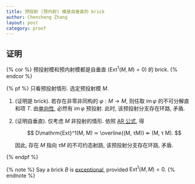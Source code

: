 ```yaml
---
title: 预投射 (预内射) 模是自垂直的 brick
author: Chencheng Zhang
layout: post
category: proof
---
```


## 证明

{% cor %}
预投射模和预内射模都是自垂直 ($\mathrm{Ext}^1(M,M) = 0$) 的 brick.
{% endcor %}

{% pf %}
只看预投射情形. 选定预投射模 $M$.

1. (证明是 brick). 若存在非零非同构的 $φ : M → M$, 则任取 $\operatorname{im}φ$ 的不可分解直和项 $T$. 由[单向性](Morphism_Directed), 必然有 $\operatorname{im}φ$ 预投射. 此时, 该预投射分支存在环路, 矛盾.
2. (证明自垂直). 仅考虑 $M$ 非投射的情形. 依照 [AR 公式](AR_Formula), 得

   $$
   D\mathrm{Ext}^1(M, M) ≃ \overline{(M, τM)} ↞ (M, τ M).
   $$

   因此, 存在 $M$ 指向 $τM$ 的不可约态射路, 该预投射分支存在环路, 矛盾.

{% endpf %}

{% note %}
Say a brick $B$ is [exceptional](https://arxiv.org/pdf/2501.13476), provided $\mathrm{Ext}^1(M,M) = 0$.
{% endnote %}
